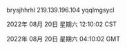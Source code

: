 brysjhhrhl 219.139.196.104 yqqlmgsycl

2022年 08月 20日 星期六 12:10:02 CST

2022年 08月 20日 星期六 04:10:02 GMT

